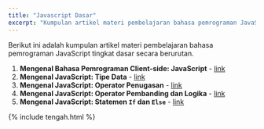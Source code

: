 ```yaml
---
title: "Javascript Dasar"
excerpt: "Kumpulan artikel materi pembelajaran bahasa pemrograman JavaScript tingkat dasar"
---
```

Berikut ini adalah kumpulan artikel materi pembelajaran bahasa pemrograman JavaScript tingkat dasar secara berurutan.

1. **Mengenal Bahasa Pemrograman Client-side: JavaScript** - [link](https://www.catetan.pw/javascript/mengenal-javascript/)
2. **Mengenal JavaScript: Tipe Data** - [link](https://www.catetan.pw/javascript/tipe-data-javascript/)
3. **Mengenal JavaScript: Operator Penugasan** - [link](https://www.catetan.pw/javascript/operator-penugasan-javascript/)
4. **Mengenal JavaScript: Operator Pembanding dan Logika** - [link](https://www.catetan.pw/javascript/operator-pembanding-dan-logika-javascript/)
5. **Mengenal JavaScript: Statemen  `If` dan `Else`** - [link](https://www.catetan.pw/javascript/statemen-if-else-javascript/)

{% include tengah.html %}
